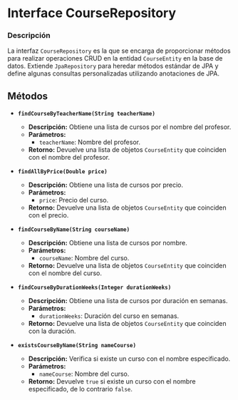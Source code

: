 # Interface CourseRepository

### Descripción
La interfaz `CourseRepository` es la que se encarga de proporcionar métodos para realizar operaciones CRUD en la entidad `CourseEntity` en la base de datos. 
Extiende `JpaRepository` para heredar métodos estándar de JPA y define algunas consultas personalizadas utilizando anotaciones de JPA.

## Métodos

- **`findCourseByTeacherName(String teacherName)`**
  - **Descripción:** Obtiene una lista de cursos por el nombre del profesor.
  - **Parámetros:**
    - `teacherName`: Nombre del profesor.
  - **Retorno:** Devuelve una lista de objetos `CourseEntity` que coinciden con el nombre del profesor.


- **`findAllByPrice(Double price)`**
  - **Descripción:** Obtiene una lista de cursos por precio.
  - **Parámetros:**
    - `price`: Precio del curso.
  - **Retorno:** Devuelve una lista de objetos `CourseEntity` que coinciden con el precio.


- **`findCourseByName(String courseName)`**
  - **Descripción:** Obtiene una lista de cursos por nombre.
  - **Parámetros:**
    - `courseName`: Nombre del curso.
  - **Retorno:** Devuelve una lista de objetos `CourseEntity` que coinciden con el nombre del curso.


- **`findCourseByDurationWeeks(Integer durationWeeks)`**
  - **Descripción:** Obtiene una lista de cursos por duración en semanas.
  - **Parámetros:**
    - `durationWeeks`: Duración del curso en semanas.
  - **Retorno:** Devuelve una lista de objetos `CourseEntity` que coinciden con la duración.


- **`existsCourseByName(String nameCourse)`**
  - **Descripción:** Verifica si existe un curso con el nombre especificado.
  - **Parámetros:**
    - `nameCourse`: Nombre del curso.
  - **Retorno:** Devuelve `true` si existe un curso con el nombre especificado, de lo contrario `false`.